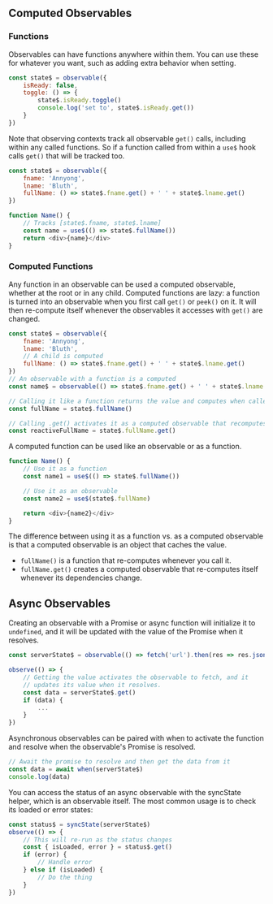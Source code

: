 ## Computed Observables

### Functions

Observables can have functions anywhere within them. You can use these for whatever you want, such as adding extra behavior when setting.

```javascript
const state$ = observable({
    isReady: false,
    toggle: () => {
        state$.isReady.toggle()
        console.log('set to', state$.isReady.get())
    }
})
```

Note that observing contexts track all observable `get()` calls, including within any called functions. So if a function called from within a `use$` hook calls `get()` that will be tracked too.

```javascript
const state$ = observable({
    fname: 'Annyong',
    lname: 'Bluth',
    fullName: () => state$.fname.get() + ' ' + state$.lname.get()
})

function Name() {
    // Tracks [state$.fname, state$.lname]
    const name = use$(() => state$.fullName())
    return <div>{name}</div>
}
```

### Computed Functions

Any function in an observable can be used a computed observable, whether at the root or in any child. Computed functions are lazy: a function is turned into an observable when you first call `get()` or `peek()` on it. It will then re-compute itself whenever the observables it accesses with `get()` are changed.

```javascript
const state$ = observable({
    fname: 'Annyong',
    lname: 'Bluth',
    // A child is computed
    fullName: () => state$.fname.get() + ' ' + state$.lname.get()
})
// An observable with a function is a computed
const name$ = observable(() => state$.fname.get() + ' ' + state$.lname.get())
```

```javascript
// Calling it like a function returns the value and computes when called.
const fullName = state$.fullName()

// Calling .get() activates it as a computed observable that recomputes itself on changes
const reactiveFullName = state$.fullName.get()
```

A computed function can be used like an observable or as a function.

```javascript
function Name() {
    // Use it as a function
    const name1 = use$(() => state$.fullName())

    // Use it as an observable
    const name2 = use$(state$.fullName)

    return <div>{name2}</div>
}
```

The difference between using it as a function vs. as a computed observable is that a computed observable is an object that caches the value.

* `fullName()` is a function that re-computes whenever you call it.
* `fullName.get()` creates a computed observable that re-computes itself whenever its dependencies change.

## Async Observables

Creating an observable with a Promise or async function will initialize it to `undefined`, and it will be updated with the value of the Promise when it resolves.

```javascript
const serverState$ = observable(() => fetch('url').then(res => res.json()))

observe(() => {
    // Getting the value activates the observable to fetch, and it
    // updates its value when it resolves.
    const data = serverState$.get()
    if (data) {
        ...
    }
})
```

Asynchronous observables can be paired with when to activate the function and resolve when the observable's Promise is resolved.

```javascript
// Await the promise to resolve and then get the data from it
const data = await when(serverState$)
console.log(data)
```

You can access the status of an async observable with the syncState helper, which is an observable itself. The most common usage is to check its loaded or error states:

```javascript
const status$ = syncState(serverState$)
observe(() => {
    // This will re-run as the status changes
    const { isLoaded, error } = status$.get()
    if (error) {
        // Handle error
    } else if (isLoaded) {
        // Do the thing
    }
})
```